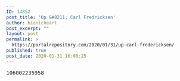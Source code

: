 ```yaml
---
ID: 14852
post_title: 'Up &#8211; Carl Fredricksen'
author: bionicheart
post_excerpt: ""
layout: post
permalink: >
  https://portalrepository.com/2020/01/31/up-carl-fredericksen/
published: true
post_date: 2020-01-31 16:00:25
---
```

<pre>106002235958</pre>